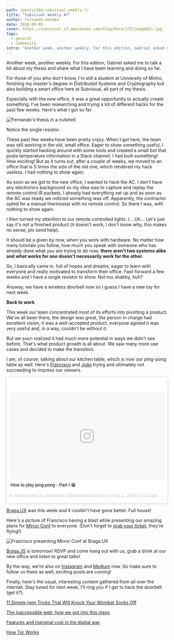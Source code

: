 ```yaml
---
path: /posts/104-subvisual-weekly-7/
title: "Subvisual Weekly #7"
author: fernando-mendes
date: 2016-09-05
cover: https://subvisual.s3.amazonaws.com/blog/hero/172/image@2x.jpg
tags:
  - general
  - community
intro: "Another week, another weekly. For this edition, Gabriel asked me to talk a bit about my thesis and share what I have been learning and doing so far."
---
```


Another week, another weekly. For this edition, Gabriel asked me to talk a bit about my thesis and share what I have been learning and doing so far.

For those of you who don't know, I'm still a student at University of Minho, finishing my master's degree in Distributed Systems and Cryptography but also building a smart office here at Subvisual, all part of my thesis.

Especially with the new office, it was a great opportunity to actually create something. I've been researching and trying a lot of different hacks for the past few weeks. Here's what I got so far:

![Fernando's thesis in a nutshell](https://subvisual.s3.amazonaws.com/blog/post_image/174/original.jpg)

Notice the single resistor.

These past few weeks have been pretty crazy. When I got here, the team was still working in the old, small office. Eager to show something useful, I quickly started hacking around with some tools and created a small bot that posts temperature information in a Slack channel. I had built something! How exciting! But as it turns out, after a couple of weeks, we moved to an office that is 5 times the size of the old one, which rendered my hack useless. I had nothing to show again.

As soon as we got to the new office, I wanted to hack the AC. I don't have any electronics background so my idea was to capture and replay the remote control IR packets. I already had everything set up and as soon as the AC was ready we noticed something was off. Apparently, the contractor opted for a manual thermostat with no remote control. So there I was, with nothing to show again.

I then turned my attention to our remote controlled lights. I... Uh... Let's just say it's not a finished product (it doesn't work, I don't know why, this makes no sense, pls send help).

It should be a given by now, when you work with hardware. No matter how many tutorials you follow, how much you speak with someone who has already done what you are trying to do now, **there aren't two systems alike and what works for one doesn't necessarily work for the other.** 

So, I basically came in, full of hopes and dreams, eager to learn with everyone and really motivated to transform their office. Fast-forward a few weeks and I have a single resistor to show. Not too shabby, huh?

Anyway, we have a wireless doorbell now so I guess I have a new toy for next week.

**Back to work** 

This week our team concentrated most of its efforts into pivotting a product. We've all been there, the design was great, the person in charge had excellent vision, it was a well-accepted product, everyone agreed it was very useful and, in a way, couldn't be without it.

But we soon realized it had much more potential in ways we didn't see before. That's what product growth is all about. We saw many more use cases and decided to make the transition.

I am, of course, talking about our kitchen table, which is now our ping-pong table as well. Here's [Francisco](https://twitter.com/fcBaila) and [João](https://twitter.com/jferreiradzn) trying and ultimately not succeeding to impress our viewers.

<blockquote class="instagram-media" data-instgrm-captioned data-instgrm-version="7" style=" background:#FFF; border:0; border-radius:3px; box-shadow:0 0 1px 0 rgba(0,0,0,0.5),0 1px 10px 0 rgba(0,0,0,0.15); margin: 1px; max-width:658px; padding:0; width:99.375%; width:-webkit-calc(100% - 2px); width:calc(100% - 2px);"><div style="padding:8px;"> <div style=" background:#F8F8F8; line-height:0; margin-top:40px; padding:28.1018518519% 0; text-align:center; width:100%;"> <div style=" background:url(data:image/png;base64,iVBORw0KGgoAAAANSUhEUgAAACwAAAAsCAMAAAApWqozAAAABGdBTUEAALGPC/xhBQAAAAFzUkdCAK7OHOkAAAAMUExURczMzPf399fX1+bm5mzY9AMAAADiSURBVDjLvZXbEsMgCES5/P8/t9FuRVCRmU73JWlzosgSIIZURCjo/ad+EQJJB4Hv8BFt+IDpQoCx1wjOSBFhh2XssxEIYn3ulI/6MNReE07UIWJEv8UEOWDS88LY97kqyTliJKKtuYBbruAyVh5wOHiXmpi5we58Ek028czwyuQdLKPG1Bkb4NnM+VeAnfHqn1k4+GPT6uGQcvu2h2OVuIf/gWUFyy8OWEpdyZSa3aVCqpVoVvzZZ2VTnn2wU8qzVjDDetO90GSy9mVLqtgYSy231MxrY6I2gGqjrTY0L8fxCxfCBbhWrsYYAAAAAElFTkSuQmCC); display:block; height:44px; margin:0 auto -44px; position:relative; top:-22px; width:44px;"></div></div> <p style=" margin:8px 0 0 0; padding:0 4px;"> <a href="https://www.instagram.com/p/BJ2mj6gj7r3/" style=" color:#000; font-family:Arial,sans-serif; font-size:14px; font-style:normal; font-weight:normal; line-height:17px; text-decoration:none; word-wrap:break-word;" target="_blank">How to play ping-pong - Part I 😁</a></p> <p style=" color:#c9c8cd; font-family:Arial,sans-serif; font-size:14px; line-height:17px; margin-bottom:0; margin-top:8px; overflow:hidden; padding:8px 0 7px; text-align:center; text-overflow:ellipsis; white-space:nowrap;">A video posted by Subvisual (@wearesubvisual) on <time style=" font-family:Arial,sans-serif; font-size:14px; line-height:17px;" datetime="2016-09-02T12:14:44+00:00">Sep 2, 2016 at 5:14am PDT</time></p></div></blockquote>
<script async defer src="//platform.instagram.com/en_US/embeds.js"></script>


[Braga.UX](https://www.meetup.com/bragaux) was this week and it couldn't have gone better. Full house!

Here's a picture of Francisco having a blast while presenting our amazing plans for [Mirror Conf](http://mirrorconf.com/) to everyone. (Don't forget to [grab your ticket](https://ti.to/subvisual/mirrorconf), they're flying!)

![Francisco presenting Mirror Conf at Braga.UX](https://subvisual.s3.amazonaws.com/blog/post_image/175/original.jpg)

[Braga.JS](https://www.meetup.com/bragajs/events/233609255/) is tomorrow! RSVP and come hang out with us, grab a drink at our new office and listen to great talks!

By the way, we're also on [Instagram](https://www.instagram.com/wearesubvisual/) and [Medium](https://medium.com/subvisual) now. So make sure to follow us there as well, exciting posts are coming!

Finally, here's the usual, interesting content gathered from all over the internet. Stay tuned for next week, I'll ring you if I get to hack the doorbell (get it?).

[11 Simple npm Tricks That Will Knock Your Wombat Socks Off](https://nodesource.com/blog/eleven-npm-tricks-that-will-knock-your-wombat-socks-off/)

[The inaccessible web: how we got into this mess](https://uxdesign.cc/the-inaccessible-web-how-we-got-into-this-mess-7cd3460b8e32#.7px2ds7xu)

[Features and marginal cost in the digital age](http://sethgodin.typepad.com/seths_blog/2016/08/features-and-marginal-cost-in-the-digital-age.html)

[How Tor Works](http://www.alexkyte.me/2016/09/how-tor-works.html)
